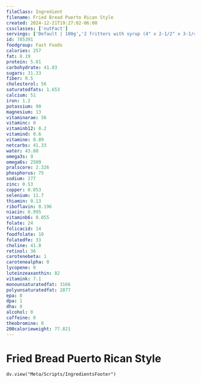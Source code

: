 ```yaml
---
fileClass: Ingredient
filename: Fried Bread Puerto Rican Style
created: 2024-12-21T19:27:02-06:00
cssclasses: ['nutFact']
servings: ['Default | 100g','2 fritters with syrup (4" x 2-1/2" x 3-1/4") | 110']
id: 785391
foodgroup: Fast Foods
calories: 257
fat: 8.19
protein: 5.01
carbohydrate: 41.83
sugars: 31.33
fiber: 0.5
cholesterol: 56
saturatedfats: 1.653
calcium: 51
iron: 1.2
potassium: 90
magnesium: 13
vitaminarae: 36
vitaminc: 0
vitaminb12: 0.2
vitamind: 0.6
vitamine: 0.89
netcarbs: 41.33
water: 43.88
omega3s: 9
omega6s: 2509
pralscore: 2.326
phosphorus: 75
sodium: 277
zinc: 0.53
copper: 0.053
selenium: 11.7
thiamin: 0.13
riboflavin: 0.196
niacin: 0.995
vitaminb6: 0.055
folate: 24
folicacid: 14
foodfolate: 10
folatedfe: 33
choline: 41.8
retinol: 36
carotenebeta: 1
carotenealpha: 0
lycopene: 0
luteinzeaxanthin: 82
vitamink: 7.1
monounsaturatedfat: 3166
polyunsaturatedfat: 2877
epa: 0
dpa: 1
dha: 8
alcohol: 0
caffeine: 0
theobromine: 0
200calorieweight: 77.821
---
```


# Fried Bread Puerto Rican Style

```dataviewjs
dv.view("Meta/Scripts/IngredientsFooter")
```